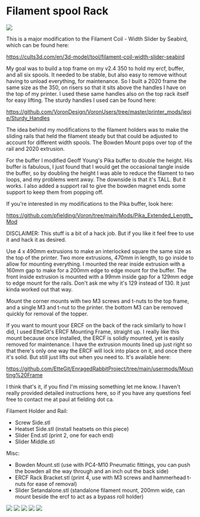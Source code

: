 # Filament spool Rack

![](./Images/top_rack_5.jpeg)

This is a major modification to the Filament Coil - Width Slider by Seabird, which can be found here:

https://cults3d.com/en/3d-model/tool/filament-coil-width-slider-seabird

My goal was to build a top frame on my v2.4 350 to hold my ercf, buffer, and all six spools.  It needed to be stable, but also easy to remove without having to unload everything, for maintenance. So I built a 2020 frame the same size as the 350, on risers so that it sits above the handles I have on the top of my printer.  I used these same handles also on the top rack itself for easy lifting.  The sturdy handles I used can be found here:

https://github.com/VoronDesign/VoronUsers/tree/master/printer_mods/jeoje/Sturdy_Handles

The idea behind my modifications to the filament holders was to make the sliding rails that held the filament steady but that could be adjusted to account for different width spools. The Bowden Mount pops over top of the rail and 2020 extrusion.

For the buffer I modified Geoff Young's Pika buffer to double the height.  His buffer is fabulous, I just found that I would get the occasional tangle inside the buffer, so by doubling the height I was able to reduce the filament to two loops, and my problems went away.  The downside is that it's TALL.   But it works.   I also added a support rail to give the bowden magnet ends some support to keep them from popping off.

If you're interested in my modifications to the Pika buffer, look here:

https://github.com/pfielding/Voron/tree/main/Mods/Pika_Extended_Length_Mod

DISCLAIMER:  This stuff is a bit of a hack job.  But if you like it feel free to use it and hack it as desired.

Use 4 x 490mm extrusions to make an interlocked square the same size as the top of the printer.   Two more extrusions, 470mm in length, to go inside to allow for mounting everything.  I mounted the rear inside extrusion with a 160mm gap to make for a 200mm edge to edge mount for the buffer.  The front inside extrusion is mounted with a 99mm inside gap for a 129mm edge to edge mount for the rails. Don't ask me why it's 129 instead of 130. It just kinda worked out that way.

Mount the corner mounts with two M3 screws and t-nuts to the top frame, and a single M3 and t-nut to the printer.  the bottom M3 can be removed quickly for removal of the topper.

If you want to mount your ERCF on the back of the rack similarly to how I did, I used EtteGit's ERCF Mounting Frame, straight up.  I really like this mount because once installed, the ERCF is solidly mounted, yet is easily removed for maintenance.  I have the extrusion mounts lined up just right so that there's only one way the ERCF will lock into place on it, and once there it's solid.  But still just lifts out when you need to.  It's available here:

https://github.com/EtteGit/EnragedRabbitProject/tree/main/usermods/Mounting%20Frame

I think that's it, if you find I'm missing something let me know.  I haven't really provided detailed instructions here, so if you have any questions feel free to contact me at paul at fielding dot ca.

Filament Holder and Rail:
- Screw Side.stl
- Heatset Side.stl (install heatsets on this piece)
- Slider End.stl (print 2, one for each end)
- Slider Middle.stl

Misc:
- Bowden Mount.stl (use with PC4-M10 Pneumatic fittings, you can push the bowden all the way through and an inch out the back side)
- ERCF Rack Bracket.stl (print 4, use with M3 screws and hammerhead t-nuts for ease of removal)
- Slider Setandalone.stl (standalone filament mount, 200mm wide, can mount beside the ercf to act as a bypass roll holder)

![](./Images/top_rack_6.jpeg)
![](./Images/top_rack_1.jpeg)
![](./Images/top_rack_2.jpeg)
![](./Images/top_rack_3.jpeg)
![](./Images/top_rack_4.jpeg)
